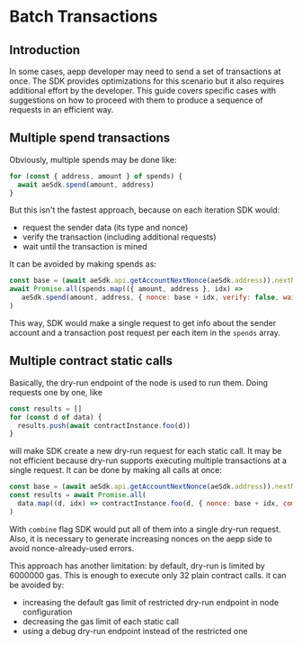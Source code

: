 # Batch Transactions

## Introduction
In some cases, aepp developer may need to send a set of transactions at once. The SDK provides optimizations for this scenario but it also requires additional effort by the developer. This guide covers specific cases with suggestions on how to proceed with them to produce a sequence of requests in an efficient way.

## Multiple spend transactions
Obviously, multiple spends may be done like:
```js
for (const { address, amount } of spends) {
  await aeSdk.spend(amount, address)
}
```
But this isn't the fastest approach, because on each iteration SDK would:

- request the sender data (its type and nonce)
- verify the transaction (including additional requests)
- wait until the transaction is mined

It can be avoided by making spends as:
```js
const base = (await aeSdk.api.getAccountNextNonce(aeSdk.address)).nextNonce
await Promise.all(spends.map(({ amount, address }, idx) =>
   aeSdk.spend(amount, address, { nonce: base + idx, verify: false, waitMined: false }))
)
```
This way, SDK would make a single request to get info about the sender account and a transaction post request per each item in the `spends` array.

## Multiple contract static calls
Basically, the dry-run endpoint of the node is used to run them. Doing requests one by one, like
```js
const results = []
for (const d of data) {
  results.push(await contractInstance.foo(d))
}
```
will make SDK create a new dry-run request for each static call. It may be not efficient because dry-run supports executing multiple transactions at a single request. It can be done by making all calls at once:
```js
const base = (await aeSdk.api.getAccountNextNonce(aeSdk.address)).nextNonce
const results = await Promise.all(
  data.map((d, idx) => contractInstance.foo(d, { nonce: base + idx, combine: true }))
)
```
With `combine` flag SDK would put all of them into a single dry-run request. Also, it is necessary to generate increasing nonces on the aepp side to avoid nonce-already-used errors.

This approach has another limitation: by default, dry-run is limited by 6000000 gas. This is enough to execute only 32 plain contract calls. it can be avoided by:

- increasing the default gas limit of restricted dry-run endpoint in node configuration
- decreasing the gas limit of each static call
- using a debug dry-run endpoint instead of the restricted one
